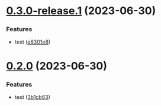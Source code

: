 # [0.3.0-release.1](https://github.com/afrianjunior/pocket-dev/compare/v0.2.0...v0.3.0-release.1) (2023-06-30)


### Features

* test ([e8301e8](https://github.com/afrianjunior/pocket-dev/commit/e8301e83ff657a5f54f49be4e26dedac62528dd4))

# [0.2.0](https://github.com/afrianjunior/pocket-dev/compare/v0.1.0...v0.2.0) (2023-06-30)


### Features

* test ([3b1cb63](https://github.com/afrianjunior/pocket-dev/commit/3b1cb63dc70864c2d9a3ae3d4e6c39af42158881))
